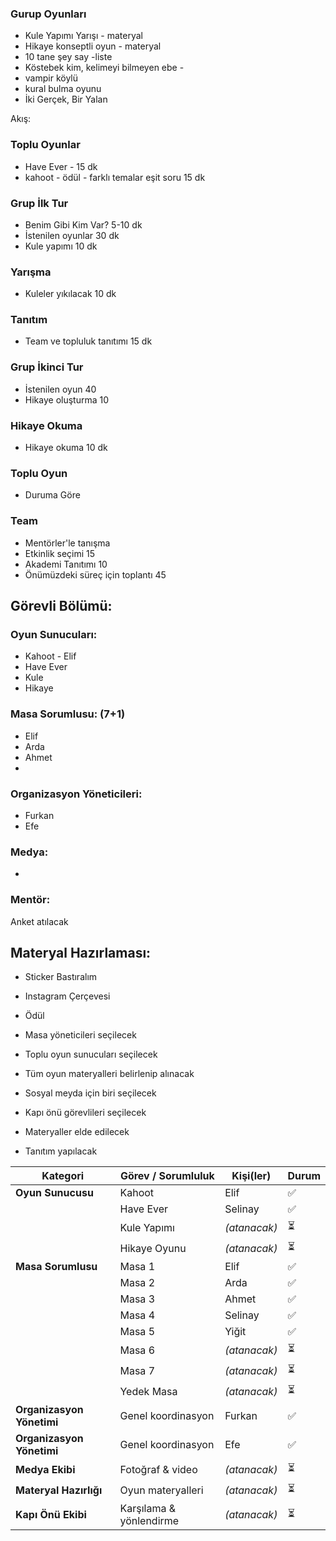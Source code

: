 ### Gurup Oyunları
- Kule Yapımı Yarışı - materyal
- Hikaye konseptli oyun - materyal
- 10 tane şey say -liste
- Köstebek kim, kelimeyi bilmeyen ebe -
- vampir köylü
- kural bulma oyunu
- İki Gerçek, Bir Yalan

Akış:
### Toplu Oyunlar
- Have Ever - 15 dk
- kahoot - ödül - farklı temalar eşit soru 15 dk
### Grup İlk Tur
- Benim Gibi Kim Var? 5-10 dk
- İstenilen oyunlar 30 dk
- Kule yapımı 10 dk
### Yarışma
- Kuleler yıkılacak 10 dk
### Tanıtım
- Team ve topluluk tanıtımı 15 dk
### Grup İkinci Tur
- İstenilen oyun 40
- Hikaye oluşturma 10
### Hikaye Okuma
- Hikaye okuma 10 dk
### Toplu Oyun
- Duruma Göre
### Team
- Mentörler'le tanışma
- Etkinlik seçimi 15
- Akademi Tanıtımı 10
- Önümüzdeki süreç için toplantı 45

## Görevli Bölümü:
### Oyun Sunucuları:
- Kahoot - Elif
- Have Ever
- Kule
- Hikaye
### Masa Sorumlusu: (7+1)
- Elif
- Arda
- Ahmet
- 
### Organizasyon Yöneticileri:
- Furkan
- Efe
### Medya:
- 
### Mentör:
Anket atılacak



## Materyal Hazırlaması:
- Sticker Bastıralım
- Instagram Çerçevesi
- Ödül

- Masa yöneticileri seçilecek
- Toplu oyun sunucuları seçilecek
- Tüm oyun materyalleri belirlenip alınacak
- Sosyal meyda için biri seçilecek
- Kapı önü görevlileri seçilecek
- Materyaller elde edilecek
- Tanıtım yapılacak


| Kategori                  | Görev / Sorumluluk      | Kişi(ler)     | Durum |
| ------------------------- | ----------------------- | ------------- | ----- |
| **Oyun Sunucusu**         | Kahoot                  | Elif          | ✅     |
|                           | Have Ever               | Selinay       | ✅     |
|                           | Kule Yapımı             | *(atanacak)*  | ⏳     |
|                           | Hikaye Oyunu            | *(atanacak)*  | ⏳     |
| **Masa Sorumlusu**        | Masa 1                  | Elif          | ✅     |
|                           | Masa 2                  | Arda          | ✅     |
|                           | Masa 3                  | Ahmet         | ✅     |
|                           | Masa 4                  | Selinay       | ✅     |
|                           | Masa 5                  | Yiğit         | ✅     |
|                           | Masa 6                  | *(atanacak)*  | ⏳     |
|                           | Masa 7                  | *(atanacak)*  | ⏳     |
|                           | Yedek Masa              | *(atanacak)*  | ⏳     |
| **Organizasyon Yönetimi** | Genel koordinasyon      | Furkan        | ✅     |
| **Organizasyon Yönetimi** | Genel koordinasyon      | Efe           | ✅     |
| **Medya Ekibi**           | Fotoğraf & video        | *(atanacak)*  | ⏳     |
| **Materyal Hazırlığı**    | Oyun materyalleri       | *(atanacak)*  | ⏳     |
| **Kapı Önü Ekibi**        | Karşılama & yönlendirme | *(atanacak)*  | ⏳     |

